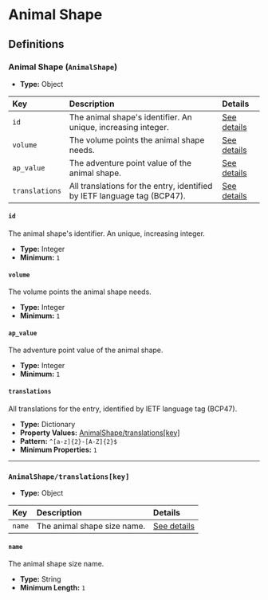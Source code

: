 # Animal Shape

## Definitions

### <a name="AnimalShape"></a> Animal Shape (`AnimalShape`)

- **Type:** Object

Key | Description | Details
:-- | :-- | :--
`id` | The animal shape's identifier. An unique, increasing integer. | <a href="#AnimalShape/id">See details</a>
`volume` | The volume points the animal shape needs. | <a href="#AnimalShape/volume">See details</a>
`ap_value` | The adventure point value of the animal shape. | <a href="#AnimalShape/ap_value">See details</a>
`translations` | All translations for the entry, identified by IETF language tag (BCP47). | <a href="#AnimalShape/translations">See details</a>

#### <a name="AnimalShape/id"></a> `id`

The animal shape's identifier. An unique, increasing integer.

- **Type:** Integer
- **Minimum:** `1`

#### <a name="AnimalShape/volume"></a> `volume`

The volume points the animal shape needs.

- **Type:** Integer
- **Minimum:** `1`

#### <a name="AnimalShape/ap_value"></a> `ap_value`

The adventure point value of the animal shape.

- **Type:** Integer
- **Minimum:** `1`

#### <a name="AnimalShape/translations"></a> `translations`

All translations for the entry, identified by IETF language tag (BCP47).

- **Type:** Dictionary
- **Property Values:** <a href="#AnimalShape/translations[key]">AnimalShape/translations[key]</a>
- **Pattern:** `^[a-z]{2}-[A-Z]{2}$`
- **Minimum Properties:** `1`

---

### <a name="AnimalShape/translations[key]"></a> `AnimalShape/translations[key]`

- **Type:** Object

Key | Description | Details
:-- | :-- | :--
`name` | The animal shape size name. | <a href="#AnimalShape/translations[key]/name">See details</a>

#### <a name="AnimalShape/translations[key]/name"></a> `name`

The animal shape size name.

- **Type:** String
- **Minimum Length:** `1`
